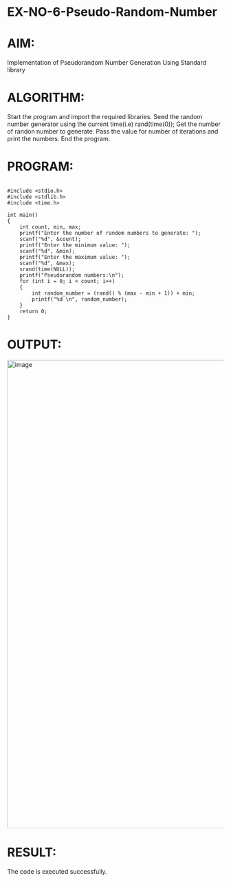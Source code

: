 # EX-NO-6-Pseudo-Random-Number

# AIM: 
Implementation of Pseudorandom Number Generation Using Standard library

# ALGORITHM:
Start the program and import the required libraries.
Seed the random number generator using the current time(i.e) rand(time(0));
Get the number of randon number to generate.
Pass the value for number of iterations and print the numbers.
End the program.

# PROGRAM:
```

#include <stdio.h>
#include <stdlib.h>
#include <time.h>

int main()
{
    int count, min, max;
    printf("Enter the number of random numbers to generate: ");
    scanf("%d", &count);
    printf("Enter the minimum value: ");
    scanf("%d", &min);
    printf("Enter the maximum value: ");
    scanf("%d", &max);
    srand(time(NULL));
    printf("Pseudorandom numbers:\n");
    for (int i = 0; i < count; i++)
    {
        int random_number = (rand() % (max - min + 1)) + min;
        printf("%d \n", random_number);
    }
    return 0;
}

```
# OUTPUT:
<img width="1918" height="1088" alt="image" src="https://github.com/user-attachments/assets/d4eb3f4e-8a61-41fe-854c-50f79e97e0da" />

# RESULT:
The code is executed successfully.
